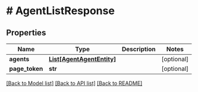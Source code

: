 # # AgentListResponse


## Properties 


Name | Type | Description | Notes
------------ | ------------- | ------------- | -------------
**agents**| [**List[AgentAgentEntity]**](AgentAgentEntity.md) |   | [optional]
**page_token**| **str** |   | [optional]


[[Back to Model list]](../../README.md#models) [[Back to API list]](../../README.md#endpoints) [[Back to README]](../../README.md)

